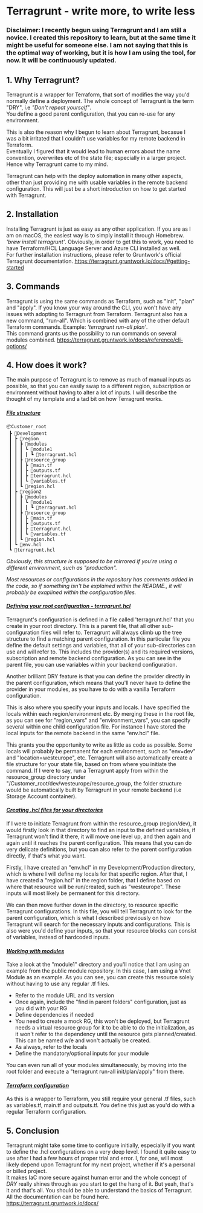 # Terragrunt - write more, to write less

### Disclaimer: I recently begun using Terragrunt and I am still a novice. I created this repository to learn, but at the same time it might be useful for someone else. I am not saying that this is the optimal way of working, but it is how I am using the tool, for now. It will be continuously updated. 

## 1. Why Terragrunt?
Terragrunt is a wrapper for Terraform, that sort of modifies the way you'd normally define a deployment. The whole concept of Terragrunt is the term "DRY", i.e *"Don't repeat yourself"*. <br> You define a good parent configuration, that you can re-use for any environment.

This is also the reason why I begun to learn about Terragrunt, becasue I was a bit irritated that I couldn't use variables for my remote backend in Terraform. <br> Eventually I figured that it would lead to human errors about the name convention, overwrites etc of the state file; especially in a larger project. Hence why Terragrunt came to my mind.

Terragrunt can help with the deploy automation in many other aspects, other than just providing me with usable variables in the remote backend configuration. This will just be a short introduction on how to get started with Terragrunt.

## 2. Installation
Installing Terragrunt is just as easy as any other application. If you are as I am on macOS, the easiest way is to simply install it through Homebrew. *'brew install terragrunt'*. Obviously, in order to get this to work, you need to have Terraform/HCL Language Server and Azure CLI installed as well. <br>For further installation instructions, please refer to Gruntwork's official Terragrunt documentation. https://terragrunt.gruntwork.io/docs/#getting-started

## 3. Commands
Terragrunt is using the same commands as Terraform, such as "init", "plan" and "apply". If you know your way around the CLI, you won't have any issues with adopting to Terragrunt from Terraform. Terragrunt also has a new command, "run-all". Which is combined with any of the other default Terraform commands. Example: *'terragrunt run-all plan'*. <br>This command grants us the possibility to run commands on several modules combined. https://terragrunt.gruntwork.io/docs/reference/cli-options/

## 4. How does it work? 
The main purpose of Terragrunt is to remove as much of manual inputs as possible, so that you can easily swap to a different region, subscription or environment without having to alter a lot of inputs. I will describe the thought of my template and a tad bit on how Terragrunt works. 

#### *<ins>File structure</ins>*
```
📦Customer_root
 ┣ 📂Development
 ┃ ┣ 📂region
 ┃ ┃ ┣ 📂modules
 ┃ ┃ ┃ ┗ 📂module1
 ┃ ┃ ┃ ┃ ┗ 📜terragrunt.hcl
 ┃ ┃ ┣ 📂resource_group
 ┃ ┃ ┃ ┣ 📜main.tf
 ┃ ┃ ┃ ┣ 📜outputs.tf
 ┃ ┃ ┃ ┣ 📜terragrunt.hcl
 ┃ ┃ ┃ ┗ 📜variables.tf
 ┃ ┃ ┗ 📜region.hcl
 ┃ ┣ 📂region2
 ┃ ┃ ┣ 📂modules
 ┃ ┃ ┃ ┗ 📂module1
 ┃ ┃ ┃ ┃ ┗ 📜terragrunt.hcl
 ┃ ┃ ┣ 📂resource_group
 ┃ ┃ ┃ ┣ 📜main.tf
 ┃ ┃ ┃ ┣ 📜outputs.tf
 ┃ ┃ ┃ ┣ 📜terragrunt.hcl
 ┃ ┃ ┃ ┗ 📜variables.tf
 ┃ ┃ ┗ 📜region.hcl
 ┃ ┗ 📜env.hcl
 ┗ 📜terragrunt.hcl
```
*Obviously, this structure is supposed to be mirrored if you're using a different environment, such as "production".*

_Most resources or configurations in the repository has comments added in the code, so if something isn't be explained within the README., it will probably be exaplined within the configuration files._
#### *<ins>Defining your root configuration - terragrunt.hcl</ins>*
Terragrunt's configuration is defined in a file called 'terragrunt.hcl' that you create in your root directory. This is a parent file, that all other sub-configuration files will refer to. Terragrunt will always climb up the tree structure to find a matching parent configuration. In this particular file you define the default settings and variables, that all of your sub-directories can use and will refer to. This includes the provider(s) and its required versions, subscription and remote backend configuration. As you can see in the parent file, you can use variables within your backend configuration.

Another brilliant DRY feature is that you can define the provider directly in the parent configuration, which means that you'll never have to define the provider in your modules, as you have to do with a vanilla Terraform configuration.

This is also where you specify your inputs and locals. I have specified the locals within each region/environment etc. By merging these in the root file, as you can see for "region_vars" and "environment_vars", you can specify several within one child configuration file. For instance I have stored the local inputs for the remote backend in the same "env.hcl" file. 

This grants you the opportunity to write as little as code as possible. Some locals will probably be permanent for each environment, such as "env=dev" and "location=westeurope", etc. Terragrunt will also automatically create a file structure for your state file, based on from where you initiate the command. 
If I were to say, run a Terragrunt apply from within the resource_group directory under "/Customer_root/dev/westeurope/resource_group, the folder structure would be automatically built by Terragrunt in your remote backend (i.e Storage Account container).

#### *<ins>Creating .hcl files for your directories</ins>*
If I were to initiate Terragrunt from within the resource_group (region/dev), it would firstly look in that directory to find an input to the defined variables, if Terragrunt won't find it there, it will move one level up, and then again and again until it reaches the parent configuration. This means that you can do very delicate definitions, but you can also refer to the parent configuration directly, if that's what you want. 

Firstly, I have created an "env.hcl" in my Development/Production directory, which is where I will define my locals for that specific region. After that, I have created a "region.hcl" in the region folder, that I define based on where that resource will be run/created, such as "westeurope". These inputs will most likely be permanent for this directory. 

We can then move further down in the directory, to resource specific Terragrunt configurations. In this file, you will tell Terragrunt to look for the parent configuration, which is what I described previously on how Terragrunt will search for the necessary inputs and configurations. This is also were you'd define your inputs, so that your resource blocks can consist of variables, instead of hardcoded inputs. 

#### *<ins>Working with modules</ins>*
Take a look at the "module1" directory and you'll notice that I am using an example from the public module repository. In this case, I am using a Vnet Module as an example. As you can see, you can create this resource solely without having to use any regular .tf files. 

- Refer to the module URL and its version
- Once again, include the "find in parent folders" configuration, just as you did with your RG
- Define dependencies if needed
- You need to create a mock RG, this won't be deployed, but Terragrunt needs a virtual resource group for it to be able to do the initialization, as it won't refer to the dependency until the resource gets planned/created. This can be named w/e and won't actually be created. 
- As always, refer to the locals
- Define the mandatory/optional inputs for your module

You can even run all of your modules simultaneously, by moving into the root folder and execute a "terragrunt run-all init/plan/apply" from there.

#### *<ins>Terraform configuration</ins>*
As this is a wrapper to Terraform, you still require your general .tf files, such as variables.tf, main.tf and outputs.tf. You define this just as you'd do with a regular Terraform configuration. 

## 5. Conclusion
Terragrunt might take some time to configure initially, especially if you want to define the .hcl configurations on a very deep level. 
I found it quite easy to use after I had a few hours of proper trial and error. I, for one, will most likely depend upon Terragrunt for my next project, whether if it's a personal or billed project. <br>It makes IaC more secure against human error and the whole concept of *DRY* really shines through as you start to get the hang of it. But yeah, that's it and that's all. You should be able to understand the basics of Terragrunt. <br>All the documentation can be found here. https://terragrunt.gruntwork.io/docs/

<!-- ![alt text](https://i.imgur.com/l0msF1l.gif) --> 


